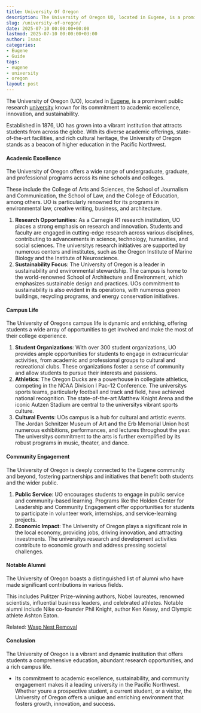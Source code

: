 ```yaml
---
title: University Of Oregon
description: The University of Oregon UO, located in Eugene, is a prominent public research university known for its commitment to academic excellence, innovation, and...
slug: /university-of-oregon/
date: 2025-07-10 00:00:00+00:00
lastmod: 2025-07-10 00:00:00+03:00
author: Isaac
categories:
- Eugene
- Guide
tags:
- eugene
- university
- oregon
layout: post
---
```

The University of Oregon (UO), located in [Eugene](https://pestpolicy.com/hendricks-park/), is a prominent public research [university](https://pestpolicy.com/western-washington-university-wwu/) known for its commitment to academic excellence, innovation, and sustainability.

Established in 1876, UO has grown into a vibrant institution that attracts students from across the globe. With its diverse academic offerings, state-of-the-art facilities, and rich cultural heritage, the University of Oregon stands as a beacon of higher education in the Pacific Northwest.
#### Academic Excellence
The University of Oregon offers a wide range of undergraduate, graduate, and professional programs across its nine schools and colleges.

These include the College of Arts and Sciences, the School of Journalism and Communication, the School of Law, and the College of Education, among others. UO is particularly renowned for its programs in environmental law, creative writing, business, and architecture.
1. **Research Opportunities**: As a Carnegie R1 research institution, UO places a strong emphasis on research and innovation. Students and faculty are engaged in cutting-edge research across various disciplines, contributing to advancements in science, technology, humanities, and social sciences. The universitys research initiatives are supported by numerous centers and institutes, such as the Oregon Institute of Marine Biology and the Institute of Neuroscience.
2. **Sustainability Focus**: The University of Oregon is a leader in sustainability and environmental stewardship. The campus is home to the world-renowned School of Architecture and Environment, which emphasizes sustainable design and practices. UOs commitment to sustainability is also evident in its operations, with numerous green buildings, recycling programs, and energy conservation initiatives.
#### Campus Life
The University of Oregons campus life is dynamic and enriching, offering students a wide array of opportunities to get involved and make the most of their college experience.
1. **Student Organizations**: With over 300 student organizations, UO provides ample opportunities for students to engage in extracurricular activities, from academic and professional groups to cultural and recreational clubs. These organizations foster a sense of community and allow students to pursue their interests and passions.
2. **Athletics**: The Oregon Ducks are a powerhouse in collegiate athletics, competing in the NCAA Division I Pac-12 Conference. The universitys sports teams, particularly football and track and field, have achieved national recognition. The state-of-the-art Matthew Knight Arena and the iconic Autzen Stadium are central to the universitys vibrant sports culture.
3. **Cultural Events**: UOs campus is a hub for cultural and artistic events. The Jordan Schnitzer Museum of Art and the Erb Memorial Union host numerous exhibitions, performances, and lectures throughout the year. The universitys commitment to the arts is further exemplified by its robust programs in music, theater, and dance.
#### Community Engagement
The University of Oregon is deeply connected to the Eugene community and beyond, fostering partnerships and initiatives that benefit both students and the wider public.
1. **Public Service**: UO encourages students to engage in public service and community-based learning. Programs like the Holden Center for Leadership and Community Engagement offer opportunities for students to participate in volunteer work, internships, and service-learning projects.
2. **Economic Impact**: The University of Oregon plays a significant role in the local economy, providing jobs, driving innovation, and attracting investments. The universitys research and development activities contribute to economic growth and address pressing societal challenges.
#### Notable Alumni
The University of Oregon boasts a distinguished list of alumni who have made significant contributions in various fields.

This includes Pulitzer Prize-winning authors, Nobel laureates, renowned scientists, influential business leaders, and celebrated athletes. Notable alumni include Nike co-founder Phil Knight, author Ken Kesey, and Olympic athlete Ashton Eaton.

Related:
[Wasp Nest Removal](https://pestpolicy.com/wasp-nest-removal-in-eugene/)
#### Conclusion
The University of Oregon is a vibrant and dynamic institution that offers students a comprehensive education, abundant research opportunities, and a rich campus life.
- Its commitment to academic excellence, sustainability, and community engagement makes it a leading university in the Pacific Northwest.
Whether youre a prospective student, a current student, or a visitor, the University of Oregon offers a unique and enriching environment that fosters growth, innovation, and success.